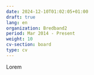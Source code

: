 ```yaml
---
date: 2024-12-10T01:02:05+01:00
draft: true
lang: en
organization: Bredband2
period: Mar 2014 - Present
weight: 10
cv-section: board
type: cv
---
```


Lorem
